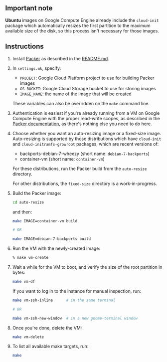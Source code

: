 Important note
--------------

**Ubuntu** images on Google Compute Engine already include the `cloud-init`
package which automatically resizes the first partition to the maximum
available size of the disk, so this process isn't necessary for those images.

Instructions
------------

1. Install [Packer](http://packer.io) as described in the
   [README.md](https://github.com/mitchellh/packer/blob/master/README.md).

2. In `settings.mk`, specify:

   * `PROJECT`: Google Cloud Platform project to use for building Packer images
   * `GS_BUCKET`: Google Cloud Storage bucket to use for storing images
   * `IMAGE_NAME`: the name of the image that will be created

   These variables can also be overridden on the `make` command line.

3. Authentication is easiest if you're already running from a VM on Google
   Compute Engine with the proper read-write scopes, as described in the
   [Packer documentation](http://www.packer.io/docs/builders/googlecompute.html),
   as there's nothing else you need to do here.

4. Choose whether you want an auto-resizing image or a fixed-size image.
   Auto-resizing is supported by those distributions which have `cloud-init` and
   `cloud-initramfs-growroot` packages, which are recent versions of:

   * backports-debian-7-wheezy (short name: `debian-7-backports`)
   * container-vm (short name: `container-vm`)

   For these distributions, run the Packer build from the `auto-resize` directory.

   For other distributions, the `fixed-size` directory is a work-in-progress.

5. Build the Packer image:

   ```bash
   cd auto-resize
   ```

   and then:

   ```bash
   make IMAGE=container-vm build

   # OR

   make IMAGE=debian-7-backports build
   ```

6. Run the VM with the newly-created image:

   ```bash
   % make vm-create
   ```

7. Wait a while for the VM to boot, and verify the size of the root partition in
   bytes:

   ```bash
   make vm-df
   ```

   If you want to log in to the instance for manual inspection, run:

   ```bash
   make vm-ssh-inline      # in the same terminal

   # OR

   make vm-ssh-new-window  # in a new gnome-terminal window
   ```

8. Once you're done, delete the VM:

   ```bash
   make vm-delete
   ```

9. To list all available make targets, run:

   ```bash
   make
   ```
